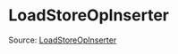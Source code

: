 # LoadStoreOpInserter

Source: [LoadStoreOpInserter](../../csrc/device_lower/pass/fusion_simplifier.cpp#L20)
